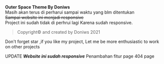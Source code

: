 **Outer Space Theme By Doniws**<br>
Masih akan terus di perharui sampai waktu yang blm ditentukan<br>
~~Sampai website ini menjadi responsive~~
<br>
Project ini sudah tidak di perhrui lagi
Karena sudah responsive.
<br>

>Copyright© and created by Doniws 2021

Don't forget star ,if you like my project,
Let me be more enthusiastic to work on other projects

UPDATE
***Website ini sudah responsive***
Penambahan fitur page 404 page 
